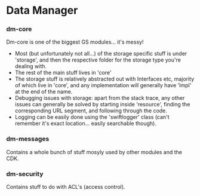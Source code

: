# Data Manager

### dm-core
Dm-core is one of the biggest GS modules... it's messy!

- Most (but unfortunately not all...) of the storage specific stuff is under 'storage', and then the respective folder for the storage type you're dealing with.
- The rest of the main stuff lives in 'core'
- The storage stuff is relatively abstracted out with Interfaces etc, majority of which live in 'core', and any implementation will generally have 'Impl' at the end of the name.
- Debugging issues with storage: apart from the stack trace, any other issues can generally be solved by starting inside 'resource', finding the corresponding URL segment, and following through the code.
- Logging can be easily done using the 'swiftlogger' class (can't remember it's exact location... easily searchable though).

### dm-messages

Contains a whole bunch of stuff mosyly used by other modules and the CDK.

### dm-security

Contains stuff to do with ACL's (access control).
